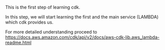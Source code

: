 This is the first step of learning cdk.

In this step, we will start learning the first and the main service (LAMBDA) which cdk provides us.

For more detailed understanding proceed to https://docs.aws.amazon.com/cdk/api/v2/docs/aws-cdk-lib.aws_lambda-readme.html
